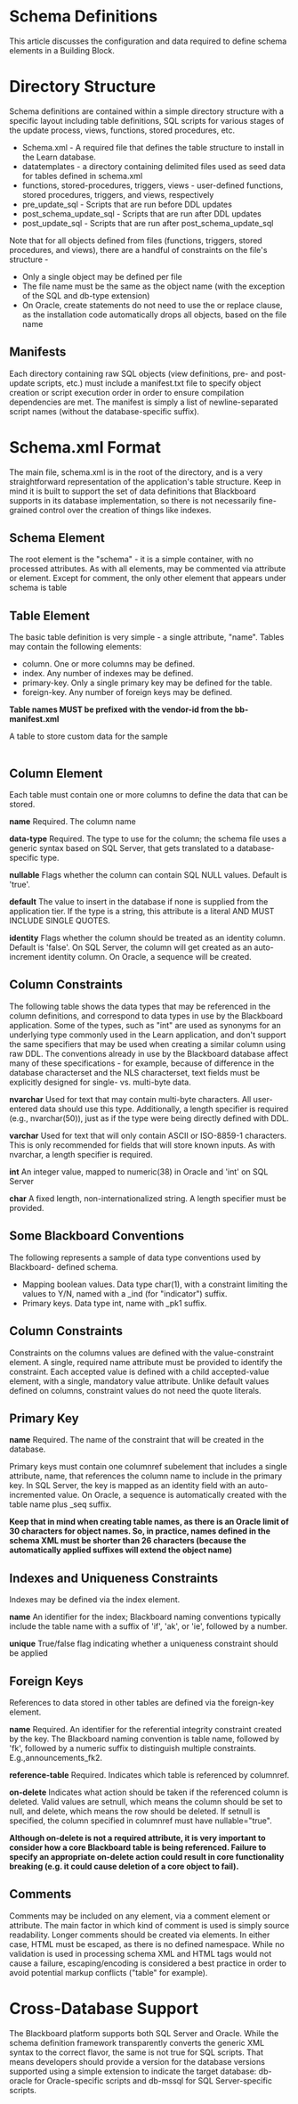 # Schema Definitions
This article discusses the configuration and data required to define schema
elements in a Building Block.

# Directory Structure

Schema definitions are contained within a simple directory structure with a
specific layout including table definitions, SQL scripts for various stages of
the update process, views, functions, stored procedures, etc.

  * Schema.xml - A required file that defines the table structure to install in the Learn database.
  * datatemplates - a directory containing delimited files used as seed data for tables defined in schema.xml
  * functions, stored-procedures, triggers, views - user-defined functions, stored procedures, triggers, and views, respectively
  * pre_update_sql - Scripts that are run before DDL updates
  * post_schema_update_sql - Scripts that are run after DDL updates
  * post_update_sql - Scripts that are run after post_schema_update_sql

Note that for all objects defined from files (functions, triggers, stored
procedures, and views), there are a handful of constraints on the file's
structure -

  * Only a single object may be defined per file
  * The file name must be the same as the object name (with the exception of the SQL and db-type extension)
  * On Oracle, create statements do not need to use the or replace clause, as the installation code automatically drops all objects, based on the file name

## Manifests

Each directory containing raw SQL objects (view definitions, pre- and post-
update scripts, etc.) must include a manifest.txt file to specify object
creation or script execution order in order to ensure compilation dependencies
are met. The manifest is simply a list of newline-separated script names
(without the database-specific suffix).

# Schema.xml Format

The main file, schema.xml is in the root of the directory, and is a very
straightforward representation of the application's table structure. Keep in
mind it is built to support the set of data definitions that Blackboard
supports in its database implementation, so there is not necessarily fine-
grained control over the creation of things like indexes.

## Schema Element

The root element is the "schema" - it is a simple container, with no processed
attributes. As with all elements, <schema> may be commented via attribute or
element. Except for comment, the only other element that appears under schema
is table

## Table Element

The basic table definition is very simple - a single attribute, "name". Tables
may contain the following elements:

  * column. One or more columns may be defined.
  * index. Any number of indexes may be defined.
  * primary-key. Only a single primary key may be defined for the table.
  * foreign-key. Any number of foreign keys may be defined.

**Table names MUST be prefixed with the vendor-id from the bb-manifest.xml**

<table name="bb_custom_table">

<comment>A table to store custom data for the sample</comment>

<!-- additional definitions -->

</table>

## Column Element

Each table must contain one or more columns to define the data that can be
stored.

**name**
Required. The column name

**data-type**
Required. The type to use for the column; the schema file uses a generic
syntax based on SQL Server, that gets translated to a database-specific type.

**nullable**
Flags whether the column can contain SQL NULL values. Default is 'true'.

**default**
The value to insert in the database if none is supplied from the application
tier. If the type is a string, this attribute is a literal AND MUST INCLUDE
SINGLE QUOTES.

**identity**
Flags whether the column should be treated as an identity column. Default is
'false'. On SQL Server, the column will get created as an auto-increment
identity column. On Oracle, a sequence will be created.

## Column Constraints

The following table shows the data types that may be referenced in the column
definitions, and correspond to data types in use by the Blackboard
application. Some of the types, such as "int" are used as synonyms for an
underlying type commonly used in the Learn application, and don't support the
same specifiers that may be used when creating a similar column using raw DDL.
The conventions already in use by the Blackboard database affect many of these
specifications - for example, because of difference in the database
characterset and the NLS characterset, text fields must be explicitly designed
for single- vs. multi-byte data.

**nvarchar**
Used for text that may contain multi-byte characters. All user-entered data
should use this type. Additionally, a length specifier is required (e.g.,
nvarchar(50)), just as if the type were being directly defined with DDL.

**varchar**
Used for text that will only contain ASCII or ISO-8859-1 characters. This is
only recommended for fields that will store known inputs. As with nvarchar, a
length specifier is required.

**int**
An integer value, mapped to numeric(38) in Oracle and 'int' on SQL Server

**char**
A fixed length, non-internationalized string. A length specifier must be
provided.

<column name="batch_uid" data-type="nvarchar(256)" nullable="true" />

<column name="user_id" data-type="nvarchar(50)" nullable="false" />

## Some Blackboard Conventions

The following represents a sample of data type conventions used by Blackboard-
defined schema.

  * Mapping boolean values. Data type char(1), with a constraint limiting the values to Y/N, named with a _ind (for "indicator") suffix.
  * Primary keys. Data type int, name with _pk1 suffix.

##

## Column Constraints

Constraints on the columns values are defined with the value-constraint
element. A single, required name attribute must be provided to identify the
constraint. Each accepted value is defined with a child accepted-value
element, with a single, mandatory value attribute. Unlike default values
defined on columns, constraint values do not need the quote literals.

<column name="available_ind" data-type="char(1)" default="'Y'"
nullable="false">

<value-constraint name="indicator57">

<accepted-value value="Y"/>

<accepted-value value="N"/>

</value-constraint>

</column>

## Primary Key

**name**
Required. The name of the constraint that will be created in the database.

Primary keys must contain one columnref subelement that includes a single
attribute, name, that references the column name to include in the primary
key. In SQL Server, the key is mapped as an identity field with an auto-
incremented value. On Oracle, a sequence is automatically created with the
table name plus _seq suffix.

**Keep that in mind when creating table names, as there is an Oracle limit of 30 characters for object names. So, in practice, names defined in the schema XML must be shorter than 26 characters (because the automatically applied suffixes will extend the object name)**

<primary-key name="domain_pk" comment="[Table:domain][Primary-key:domain_pk]
on Column pk1 .">

<columnref name="pk1" />

</primary-key>

## Indexes and Uniqueness Constraints

Indexes may be defined via the index element.

**name**
An identifier for the index; Blackboard naming conventions typically include
the table name with a suffix of 'if', 'ak', or 'ie', followed by a number.

**unique**
True/false flag indicating whether a uniqueness constraint should be applied

<index name="course_users_ak1" unique="true">

<columnref name="users_pk1" />

<columnref name="crsmain_pk1" />

</index>

<index name="course_users_ie1" unique="false"> <columnref
name="enrollment_date" /> </index>

## Foreign Keys

References to data stored in other tables are defined via the foreign-key
element.

**name**
Required. An identifier for the referential integrity constraint created by
the key. The Blackboard naming convention is table name, followed by 'fk',
followed by a numeric suffix to distinguish multiple constraints.
E.g.,announcements_fk2.

**reference-table**
Required. Indicates which table is referenced by columnref.

**on-delete**
Indicates what action should be taken if the referenced column is deleted.
Valid values are setnull, which means the column should be set to null, and
delete, which means the row should be deleted. If setnull is specified, the
column specified in columnref must have nullable="true".

**Although on-delete is not a required attribute, it is very important to consider how a core Blackboard table is being referenced. Failure to specify an appropriate on-delete action could result in core functionality breaking (e.g. it could cause deletion of a core object to fail).**

<foreign-key name="course_users_fk2" reference-table="course_main"
comment="This is a Foreign Key referencing the primary key of the
[AS_CORE].course_main table. ">

<columnref name="crsmain_pk1" />

</foreign-key>

## Comments

Comments may be included on any element, via a comment element or attribute.
The main factor in which kind of comment is used is simply source readability.
Longer comments should be created via elements. In either case, HTML must be
escaped, as there is no defined namespace. While no validation is used in
processing schema XML and HTML tags would not cause a failure,
escaping/encoding is considered a best practice in order to avoid potential
markup conflicts ("table" for example).

# Cross-Database Support

The Blackboard platform supports both SQL Server and Oracle. While the schema
definition framework transparently converts the generic XML syntax to the
correct flavor, the same is not true for SQL scripts. That means developers
should provide a version for the database versions supported using a simple
extension to indicate the target database: db-oracle for Oracle-specific
scripts and db-mssql for SQL Server-specific scripts.

